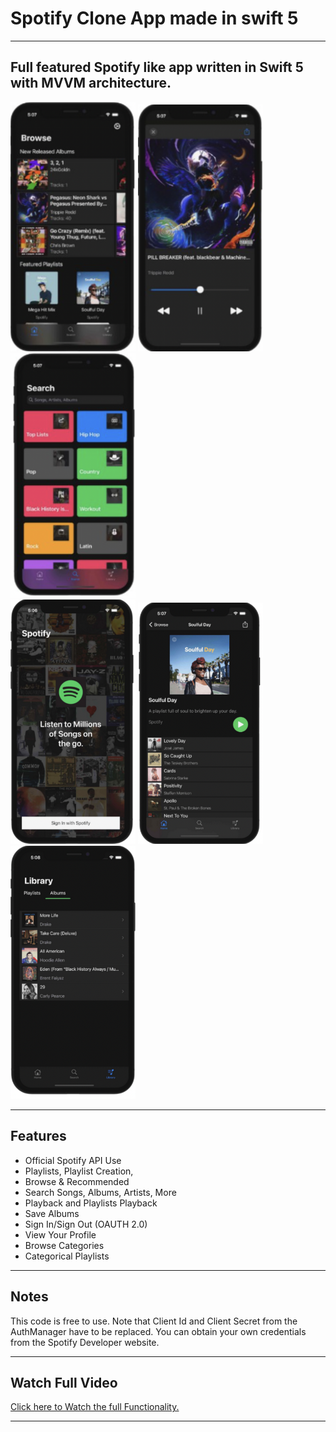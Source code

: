 # Spotify Clone App made in swift 5

---

<h2> 
  Full featured Spotify like app written in Swift 5 with MVVM architecture.
</h2>

<div class="badges">
  <img src = "Images/img1.png" width="200"/>
  
  <img src = "Images/img2.png" width="200"/>
  
  <img src = "Images/img3.png" width="200"/>
</div>

<div class="badges">
  <img src = "Images/img4.png" width="200"/>
  <img src = "Images/img5.png" width="200"/>
  <img src = "Images/img6.png" width="200"/>
</div>

---

<h2>
  Features
</h2>

- Official Spotify API Use
- Playlists, Playlist Creation,
- Browse & Recommended
- Search Songs, Albums, Artists, More
- Playback and Playlists Playback
- Save Albums
- Sign In/Sign Out (OAUTH 2.0)
- View Your Profile
- Browse Categories
- Categorical Playlists

---

<h2>
  Notes
</h2>

<p> This code is free to use. Note that Client Id and Client Secret from the AuthManager have to be replaced.
You can obtain your own credentials from the Spotify Developer website.
</p>

---
<h2>
  Watch Full Video
</h2>

<a href="https://drive.google.com/file/d/1p8PhvtH8J2Q2SXMfIWM55GBrJuv4xUfu/view?usp=drivesdk"> Click here to Watch the full Functionality. </a>

---

